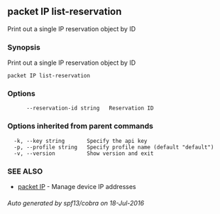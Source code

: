 ## packet IP list-reservation

Print out a single IP reservation object by ID

### Synopsis


Print out a single IP reservation object by ID

```
packet IP list-reservation
```

### Options

```
      --reservation-id string   Reservation ID
```

### Options inherited from parent commands

```
  -k, --key string       Specify the api key
  -p, --profile string   Specify profile name (default "default")
  -v, --version          Show version and exit
```

### SEE ALSO
* [packet IP](packet_IP.md)	 - Manage device IP addresses

###### Auto generated by spf13/cobra on 18-Jul-2016
